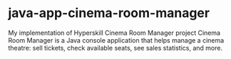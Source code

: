 # java-app-cinema-room-manager
My implementation of Hyperskill Cinema Room Manager project
Cinema Room Manager is a Java console application that helps manage a cinema theatre: sell tickets, check available seats, see sales statistics, and more.
